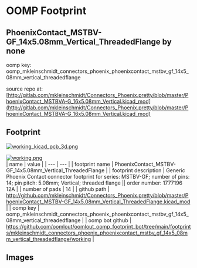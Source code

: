# OOMP Footprint  
## PhoenixContact_MSTBV-GF_14x5.08mm_Vertical_ThreadedFlange  by none  
  
oomp key: oomp_mkleinschmidt_connectors_phoenix_phoenixcontact_mstbv_gf_14x5_08mm_vertical_threadedflange  
  
source repo at: [http://gitlab.com/mkleinschmidt/Connectors_Phoenix.pretty/blob/master/PhoenixContact_MSTBVA-G_16x5.08mm_Vertical.kicad_mod](http://gitlab.com/mkleinschmidt/Connectors_Phoenix.pretty/blob/master/PhoenixContact_MSTBVA-G_16x5.08mm_Vertical.kicad_mod)  
## Footprint  
  
[![working_kicad_pcb_3d.png](working_kicad_pcb_3d_600.png)](working_kicad_pcb_3d.png)  
  
[![working.png](working_600.png)](working.png)  
| name | value | 
| --- | --- | 
| footprint name | PhoenixContact_MSTBV-GF_14x5.08mm_Vertical_ThreadedFlange | 
| footprint description | Generic Phoenix Contact connector footprint for series: MSTBV-GF; number of pins: 14; pin pitch: 5.08mm; Vertical; threaded flange || order number: 1777196 12A | 
| number of pads | 14 | 
| github path | http://github.com/mkleinschmidt/Connectors_Phoenix.pretty/blob/master/PhoenixContact_MSTBV-GF_14x5.08mm_Vertical_ThreadedFlange.kicad_mod | 
| oomp key | oomp_mkleinschmidt_connectors_phoenix_phoenixcontact_mstbv_gf_14x5_08mm_vertical_threadedflange | 
| oomp bot github | https://github.com/oomlout/oomlout_oomp_footprint_bot/tree/main/footprints/mkleinschmidt_connectors_phoenix_phoenixcontact_mstbv_gf_14x5_08mm_vertical_threadedflange/working | 
## Images  
